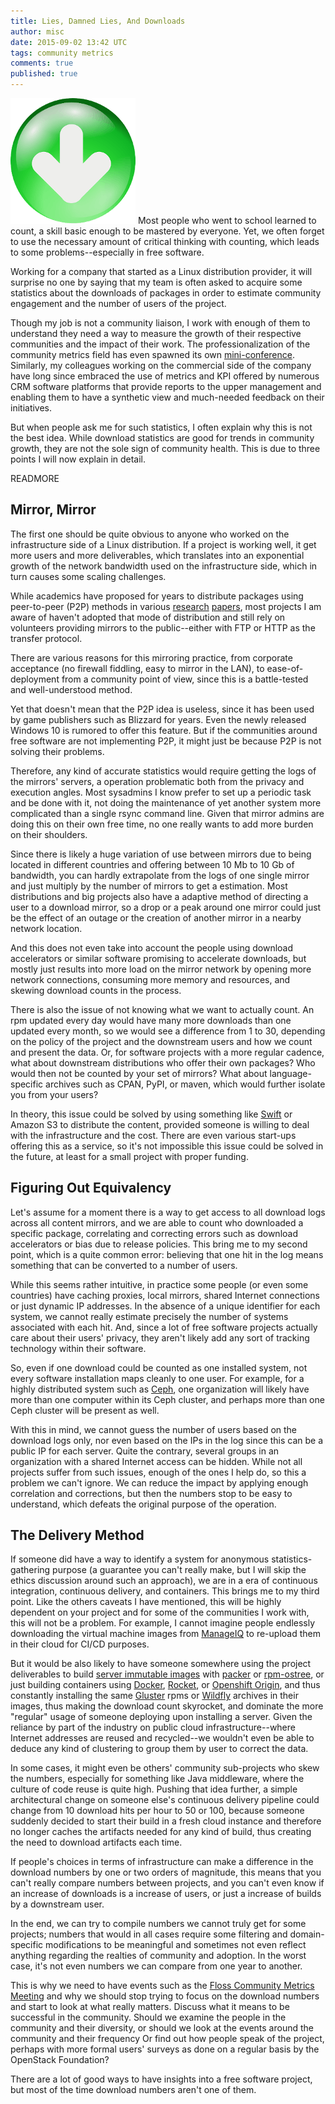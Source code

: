 ```yaml
---
title: Lies, Damned Lies, And Downloads
author: misc
date: 2015-09-02 13:42 UTC
tags: community metrics
comments: true
published: true
---
```


![Download Icon](/images/blog/download-icon.png) Most people who went to school learned to count, a skill basic enough to be mastered by everyone. Yet, we often forget to use the necessary amount of critical thinking with counting, which leads to some problems--especially in free software.

Working for a company that started as a Linux distribution provider, it will surprise no one by saying that my team is often asked to acquire some statistics about the downloads of packages in order to estimate community engagement and the number of users of the project.

Though my job is not a community liaison, I work with enough of them to understand they need a way to measure the growth of their respective communities and the impact of their work. The professionalization of the community metrics field has even spawned its own [mini-conference](http://flosscommunitymetrics.org/). Similarly, my colleagues working on the commercial side of the company have long since embraced the use of metrics and KPI offered by numerous CRM software platforms that provide reports to the upper management and enabling them to have a synthetic view and much-needed feedback on their initiatives.

But when people ask me for such statistics, I often explain why this is not the best idea. While download statistics are good for trends in community growth, they are not the sole sign of community health. This is due to three points I will now explain in detail.

READMORE

## Mirror, Mirror

The first one should be quite obvious to anyone who worked on the infrastructure side of a Linux distribution. If a project is working well, it get more users and more deliverables, which translates into an exponential growth of the network bandwidth used on the infrastructure side, which in turn causes some scaling challenges.

While academics have proposed for years to distribute packages using peer-to-peer (P2P) methods in various [research](www.camrdale.org/apt-p2p/presentation.pdf) [papers](www.prism.uvsq.fr/~preda/papers/edos-demo.pdf), most projects I am aware of haven't adopted that mode of distribution and still rely on volunteers providing mirrors to the public--either with FTP or HTTP as the transfer protocol.

There are various reasons for this mirroring practice, from corporate acceptance (no firewall fiddling, easy to mirror in the LAN), to ease-of-deployment from a community point of view, since this is a battle-tested and well-understood method.

Yet that doesn't mean that the P2P idea is useless, since it has been used by game publishers such as Blizzard for years. Even the newly released Windows 10 is rumored to offer this feature. But if the communities around free software are not implementing P2P, it might just be because P2P is not solving their problems.

Therefore, any kind of accurate statistics would require getting the logs of the mirrors' servers, a operation problematic both from the privacy and execution angles. Most sysadmins I know prefer to set up a periodic task and be done with it, not doing the maintenance of yet another system more complicated than a single rsync command line. Given that mirror admins are doing this on their own free time, no one really wants to add more burden on their shoulders.

Since there is likely a huge variation of use between mirrors due to being located in different countries and offering between 10 Mb to 10 Gb of bandwidth, you can hardly extrapolate from the logs of one single mirror and just multiply by the number of mirrors to get a estimation. Most distributions and big projects also have a adaptive method of directing a user to a download mirror, so a drop or a peak around one mirror could just be the effect of an outage or the creation of another mirror in a nearby network location.

And this does not even take into account the people using download accelerators or similar software promising to accelerate downloads, but mostly just results into more load on the mirror network by opening more network connections, consuming more memory and resources, and skewing download counts in the process.

There is also the issue of not knowing what we want to actually count. An rpm updated every day would have many more downloads than one updated every month, so we would see a difference from 1 to 30, depending on the policy of the project and the downstream users and how we count and present the data. Or, for software projects with a more regular cadence, what about downstream distributions who offer their own packages? Who would then not be counted by your set of mirrors? What about language-specific archives such as CPAN, PyPI, or maven, which would further isolate you from your users?

In theory, this issue could be solved by using something like [Swift](http://docs.openstack.org/developer/swift/) or Amazon S3 to distribute the content, provided someone is willing to deal with the infrastructure and the cost. There are even various start-ups offering this as a service, so it's not impossible this issue could be solved in the future, at least for a small project with proper funding.

## Figuring Out Equivalency

Let's assume for a moment there is a way to get access to all download logs across all content mirrors, and we are able to count who downloaded a specific package, correlating and correcting errors such as download accelerators or bias due to release policies. This bring me to my second point, which is a quite common error: believing that one hit in the log means something that can be converted to a number of users.

While this seems rather intuitive, in practice some people (or even some countries) have caching proxies, local mirrors, shared Internet connections or just dynamic IP addresses. In the absence of a unique identifier for each system, we cannot really estimate precisely the number of systems associated with each hit. And, since a lot of free software projects actually care about their users' privacy, they aren't likely add any sort of tracking technology within their software.

So, even if one download could be counted as one installed system, not every software installation maps cleanly to one user. For example, for a highly distributed system such as [Ceph](http://www.ceph.com/), one organization will likely have more than one computer within its Ceph cluster, and perhaps more than one Ceph cluster will be present as well.

With this in mind, we cannot guess the number of users based on the download logs only, nor even based on the IPs in the log since this can be a public IP for each server. Quite the contrary, several groups in an organization with a shared Internet access can be hidden. While not all projects suffer from such issues, enough of the ones I help do, so this a problem we can't ignore. We can reduce the impact by applying enough correlation and corrections, but then the numbers stop to be easy to understand, which defeats the original purpose of the operation.

## The Delivery Method

If someone did have a way to identify a system for anonymous statistics-gathering purpose (a guarantee you can't really make, but I will skip the ethics discussion around such an approach), we are in a era of continuous integration, continuous delivery, and containers. This brings me to my third point. Like the others caveats I have mentioned, this will be highly dependent on your project and for some of the communities I work with, this will not be a problem. For example, I cannot imagine people endlessly downloading the virtual machine images from [ManageIQ](http://www.manageiq.org) to re-upload them in their cloud for CI/CD purposes.

But it would be also likely to have someone somewhere using the project deliverables to build [server immutable images](http://martinfowler.com/bliki/ImmutableServer.html) with [packer](https://www.packer.io/) or [rpm-ostree](http://patrick.uiterwijk.org/2014/01/21/rpm-ostree/), or just building containers using [Docker](https://www.docker.com/), [Rocket](http://rocket.readthedocs.org/en/latest/), or [Openshift Origin](https://www.openshift.org/), and thus constantly installing the same [Gluster](http://www.gluster.org) rpms or [Wildfly](http://www.jboss.org/) archives in their images, thus making the download count skyrocket, and dominate the more "regular" usage of someone deploying upon installing a server. Given the reliance by part of the industry on public cloud infrastructure--where Internet addresses are reused and recycled--we wouldn't even be able to deduce any kind of clustering to group them by user to correct the data.

In some cases, it might even be others' community sub-projects who skew the numbers, especially for something like Java middleware, where the culture of code reuse is quite high. Pushing that idea further, a simple architectural change on someone else's continuous delivery pipeline could change from 10 download hits per hour to 50 or 100, because someone suddenly decided to start their build in a fresh cloud instance and therefore no longer caches the artifacts needed for any kind of build, thus creating the need to download artifacts each time.

If people's choices in terms of infrastructure can make a difference in the download numbers by one or two orders of magnitude, this means that you can't really compare numbers between projects, and you can't even know if an increase of downloads is a increase of users, or just a increase of builds by a downstream user.

In the end, we can try to compile numbers we cannot truly get for some projects; numbers that would in all cases require some filtering and domain-specific modifications to be meaningful and sometimes not even reflect anything regarding the realties of community and adoption. In the worst case, it's not even numbers we can compare from one year to another.

This is why we need to have events such as the [Floss Community Metrics Meeting](http://flosscommunitymetrics.org/) and why we should stop trying to focus on the download numbers and start to look at what really matters. Discuss what it means to be successful in the community. Should we examine the people in the community and their diversity, or should we look at the events around the community and their frequency Or find out how people speak of the project, perhaps with more formal users' surveys as done on a regular basis by the OpenStack Foundation?

There are a lot of good ways to have insights into a free software project, but most of the time download numbers aren't one of them.
